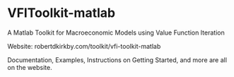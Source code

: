 # VFIToolkit-matlab
A Matlab Toolkit for Macroeconomic Models using Value Function Iteration

Website: robertdkirkby.com/toolkit/vfi-toolkit-matlab

Documentation, Examples, Instructions on Getting Started, and more are all on the website.
